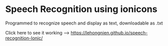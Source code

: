 # Speech Recognition using ionicons
Programmed to recognize speech and display as text, downloadable as .txt


Click here to see it working --> https://lehongnien.github.io/speech-recognition-Ionic/


